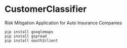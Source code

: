 # CustomerClassifier
Risk Mitigation Application for Auto Insurance Companies

`pip install googlemaps`<br/>
`pip install gspread`<br/>
`pip install oauth2client`<br/>
